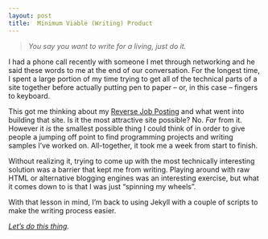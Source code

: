 ```yaml
---
layout: post
title:  Minimum Viable (Writing) Product
---
```

> _You say you want to write for a living, just do it._

I had a phone call recently with someone I met through networking and he said these words to me at the end of our conversation. For the longest time, I spent a large portion of my time trying to get all of the technical parts of a site together before actually putting pen to paper &ndash; or, in this case &ndash; fingers to keyboard.

This got me thinking about my [Reverse Job Posting][] and what went into building that site. Is it the most attractive site possible? No. _Far_ from it. However it _is_ the smallest possible thing I could think of in order to give people a jumping off point to find programming projects and writing samples I&#8217;ve worked on. All-together, it took me a week from start to finish.

Without realizing it, trying to come up with the most technically interesting solution was a barrier that kept me from writing. Playing around with raw HTML or alternative blogging engines was an interesting exercise, but what it comes down to is that I was just &#8220;spinning my wheels&#8221;.

With that lesson in mind, I&#8217;m back to using Jekyll with a couple of scripts to make the writing process easier. 

_[Let&#8217;s do this thing][]._

[Reverse Job Posting]: https://chrisfinazzo.github.io

[Let&#8217;s do this thing]: https://www.youtube.com/watch?v=prkBmmFQcEw
